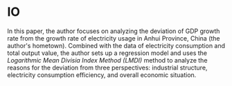 # IO

In this paper, the author focuses on analyzing the deviation of GDP growth rate from the growth rate of electricity usage in Anhui Province, China (the author's hometown). Combined with the data of electricity consumption and total output value, the author sets up a regression model and uses the *Logarithmic Mean Divisia Index Method (LMDI)* method to analyze the reasons for the deviation from three perspectives: industrial structure, electricity consumption efficiency, and overall economic situation.


